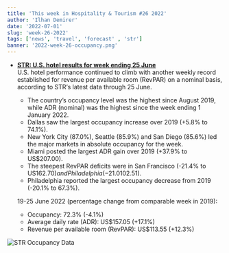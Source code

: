 ```yaml
---
title: 'This week in Hospitality & Tourism #26 2022'
author: 'Ilhan Demirer'
date: '2022-07-01'
slug: 'week-26-2022'
tags: ['news', 'travel', 'forecast' , 'str']
banner: '2022-week-26-occupancy.png'
---
```


- **[STR: U.S. hotel results for week ending 25 June](https://str.com/press-release/str-us-hotel-results-week-ending-25-june)**  
  U.S. hotel performance continued to climb with another weekly record established for revenue per available room (RevPAR) on a nominal basis, according to STR‘s latest data through 25 June.

  - The country’s occupancy level was the highest since August 2019, while ADR (nominal) was the highest since the week ending 1 January 2022.
  - Dallas saw the largest occupancy increase over 2019 (+5.8% to 74.1%).
  - New York City (87.0%), Seattle (85.9%) and San Diego (85.6%) led the major markets in absolute occupancy for the week.
  - Miami posted the largest ADR gain over 2019 (+37.9% to US$207.00).
  - The steepest RevPAR deficits were in San Francisco (-21.4% to US$162.70) and Philadelphia (-21.0% to US$102.51).
  - Philadelphia reported the largest occupancy decrease from 2019 (-20.1% to 67.3%).

  19-25 June 2022 (percentage change from comparable week in 2019):

  - Occupancy: 72.3% (-4.1%)
  - Average daily rate (ADR): US$157.05 (+17.1%)
  - Revenue per available room (RevPAR): US$113.55 (+12.3%)

![STR Occupancy Data](/images/blogimages/2022-week-26-occupancy.png)
